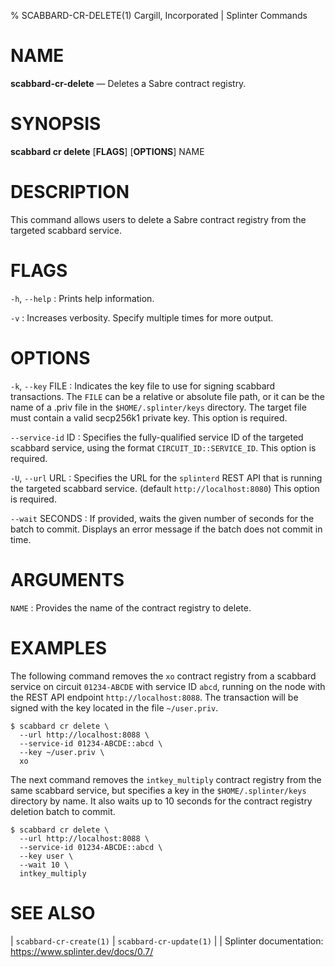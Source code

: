 % SCABBARD-CR-DELETE(1) Cargill, Incorporated | Splinter Commands
<!--
  Copyright 2018-2021 Cargill Incorporated
  Licensed under Creative Commons Attribution 4.0 International License
  https://creativecommons.org/licenses/by/4.0/
-->

NAME
====

**scabbard-cr-delete** — Deletes a Sabre contract registry.

SYNOPSIS
========

**scabbard cr delete** \[**FLAGS**\] \[**OPTIONS**\] NAME

DESCRIPTION
===========
This command allows users to delete a Sabre contract registry from the targeted
scabbard service.

FLAGS
=====
`-h`, `--help`
: Prints help information.

`-v`
: Increases verbosity. Specify multiple times for more output.

OPTIONS
=======
`-k`, `--key` FILE
: Indicates the key file to use for signing scabbard transactions. The `FILE`
  can be a relative or absolute file path, or it can be the name of a .priv file
  in the `$HOME/.splinter/keys` directory. The target file must contain a valid
  secp256k1 private key. This option is required.

`--service-id` ID
: Specifies the fully-qualified service ID of the targeted scabbard service,
  using the format `CIRCUIT_ID::SERVICE_ID`. This option is required.

`-U`, `--url` URL
: Specifies the URL for the `splinterd` REST API that is running the targeted
  scabbard service. (default `http://localhost:8080`) This option is required.

`--wait` SECONDS
: If provided, waits the given number of seconds for the batch to commit.
  Displays an error message if the batch does not commit in time.

ARGUMENTS
=========
`NAME`
: Provides the name of the contract registry to delete.

EXAMPLES
========
The following command removes the `xo` contract registry from a scabbard service
on circuit `01234-ABCDE` with service ID `abcd`, running on the node with the
REST API endpoint `http://localhost:8088`. The transaction will be signed with
the key located in the file `~/user.priv`.

```
$ scabbard cr delete \
  --url http://localhost:8088 \
  --service-id 01234-ABCDE::abcd \
  --key ~/user.priv \
  xo
```

The next command removes the `intkey_multiply` contract registry from the same
scabbard service, but specifies a key in the `$HOME/.splinter/keys` directory by
name. It also waits up to 10 seconds for the contract registry deletion batch to
commit.

```
$ scabbard cr delete \
  --url http://localhost:8088 \
  --service-id 01234-ABCDE::abcd \
  --key user \
  --wait 10 \
  intkey_multiply
```

SEE ALSO
========
| `scabbard-cr-create(1)`
| `scabbard-cr-update(1)`
|
| Splinter documentation: https://www.splinter.dev/docs/0.7/
